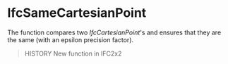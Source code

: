 # IfcSameCartesianPoint

The function compares two _IfcCartesianPoint_'s and ensures that they are the same (with an epsilon precision factor).

> HISTORY  New function in IFC2x2
